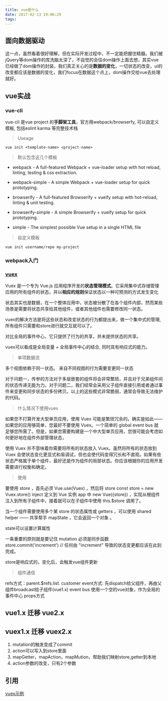 ```yaml
---
title: vue是什么
date: 2017-02-13 19:06:29
tags:
---
```



## 面向数据驱动

这一点，虽然看着很好理解，但在实际开发过程中，不一定能把握住精髓。我们被jQuery等dom操作的库洗脑太深了，不自觉的会往dom操作上面去想，其实vue已经做了dom操作的封装，我们真正关心的是**数据的变化**，一切状态的改变，ui的改变都应该是数据的变化，我们focus在数据这个点上，dom操作交给vue去处理就好。

## vue实战

### vue-cli

vue-cli 是vue project 的**手脚架工具**，官方用webpack/browserfy, 可以自定义模板, 包括eslint  karma 等完整技术栈

> Useage

`vue init <template-name> <project-name>`

> 默认包含这几个模板

* webpack - A full-featured Webpack + vue-loader setup with hot reload, linting, testing & css extraction.

* webpack-simple - A simple Webpack + vue-loader setup for quick prototyping.

* browserify - A full-featured Browserify + vueify setup with hot-reload, linting & unit testing.

* browserify-simple - A simple Browserify + vueify setup for quick prototyping.

* simple - The simplest possible Vue setup in a single HTML file

> 自定义模板

`vue init username/repo my-project`

### webpack入门


### [vuex](http://vuex.vuejs.org/zh-cn/intro.html)

Vuex 是一个专为 Vue.js 应用程序开发的**状态管理模式**。它采用集中式存储管理应用的所有组件的状态，并以**相应的规则**保证状态以一种可预测的方式发生变化

状态其实也是数据，在一个整体应用中，状态被分散了在各个组件内部，然而某些场景是需要将状态共享给其他组件，或者其他组件也需要修改同一状态。

vuex的解决方法是将这些状态和改变状态的行为都提出来，做一个集中式的管理, 所有组件只需要和store进行就交互就可以了。

对比全局的事件中心，它只提供了行为的共享，并未提供状态的共享。

vuex可以看成是全局变量 + 全局事件中心的结合, 同时具有响应式的能力。

> 单项数据流

多个视图依赖于同一状态。
来自不同视图的行为需要变更同一状态

对于问题一，传参的方法对于多层嵌套的组件将会非常繁琐，并且对于兄弟组件间的状态传递无能为力。对于问题二，我们经常会采用父子组件直接引用或者通过事件来变更和同步状态的多份拷贝。以上的这些模式非常脆弱，通常会导致无法维护的代码。

> 什么情况下使用vuex

如果您不打算开发大型单页应用，使用 Vuex 可能是繁琐冗余的。确实是如此——如果您的应用够简单，您最好不要使用 Vuex。一个简单的 global event bus 就足够您所需了。但是，如果您需要构建是一个中大型单页应用，您很可能会考虑如何更好地在组件外部管理状态，


使用 Vuex 并不意味着你需要将所有的状态放入 Vuex。虽然将所有的状态放到 Vuex 会使状态变化更显式和易调试，但也会使代码变得冗长和不直观。如果有些状态严格属于单个组件，最好还是作为组件的局部状态。你应该根据你的应用开发需要进行权衡和确定。

> 使用

要使用 store ，首先必须 Vue.use(Vuex) ，然后将 store const store = new Vuex.store() inject 定义到 Vue 实例 app 中 new Vue({store}) ，实现从根组件注入到所有子组件中，接着就可以在子组件中使用 this.$store 调用了。

当一个组件需要使用多个某 store 的状态属性或 getters ，可以使用 shared helper —— 共享帮手 mapState ，它会返回一个对象 。


state可以设置计算属性


一条重要的原则就是要记住 mutation 必须是同步函数
store.commit('increment')
// 任何由 "increment" 导致的状态变更都应该在此刻完成。

store是响应式的，变化后，会触发vue组件更新

> 组件通信

refs方式：parent.$refs.list.<Method>
customer event方式: 先dispatch给父组件，再由父组件broadcast给子组件(vue1.x)
event bus 使用一个空的vue对象，作为全局的事件中心
props方式

## vue1.x 迁移 vue2.x

## vuex1.x 迁移 vuex2.x

1. mutation的触发变成了commit
2. action可以写入到store里面
3. mapGetter，mapAction，mapMution，帮助我们映射store,getter到本地
4. action参数的改变，只有2个参数


## 引用
[vuex示例](https://segmentfault.com/a/1190000005018970)
